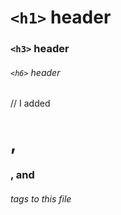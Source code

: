 # `<h1>` header
### `<h3>` header
###### `<h6>` header














// I added <h1>, <h3>, and <h6> tags to this file
